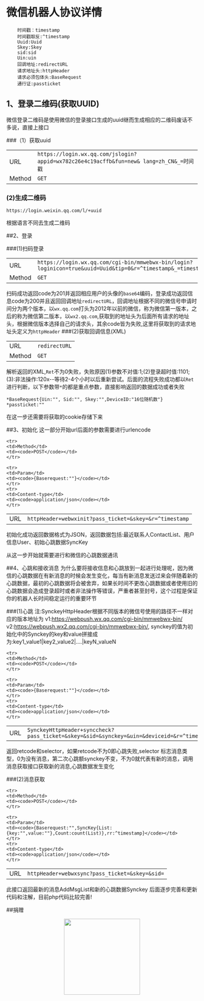 # 微信机器人协议详情


		时间戳：timestamp
		时间戳取反:^timestamp
		Uuid:Uuid
		Skey:Skey
		sid:sid
		Uin:uin
		回调地址:redirectURL
		请求地址头:httpHeader
		请求必须包体头:BaseRequest
		通行证:passticket


## 1、登录二维码(获取UUID)

<p>微信登录二维码是使用微信的登录接口生成的uuid继而生成相应的二维码废话不多说，直接上接口</p>


###（1）获取uuid
<table>
	<tr>
	<td>URL</td>
	<td><code>https://login.wx.qq.com/jslogin?appid=wx782c26e4c19acffb&fun=new& lang=zh_CN&_=时间戳</code></td>
	</tr>
	<tr>
	<td>Method</td>
	<td><code>GET</code></td>
	</tr>
</table>


### (2)生成二维码
	https://login.weixin.qq.com/l/+uuid
根据语言不同去生成二维码


##2、登录


###(1)扫码登录
<table>
	<tr>
	<td>URL</td>
	<td><code>https://login.wx.qq.com/cgi-bin/mmwebwx-bin/login?loginicon=true&uuid=Uuid&tip=0&r=^timestamp&_=timestamp</code></td>
	</tr>
	<tr>
	<td>Method</td>
	<td><code>GET</code></td>
	</tr>
</table>
扫码成功返回code为201并返回相应用户的头像的<code>base64</code>编码，登录成功返回信息code为200并且返回回调地址<code>redirectURL</code>，回调地址根据不同的微信号申请时间分为两个版本，以<code>wx.qq.com</code>打头为2012年以前的微信，称为微信第一版本，之后的称为微信第二版本，以<code>wx2.qq.com</code>,获取到的地址头为后面所有请求的地址头，根据微信版本选择自己的请求头，其余code皆为失败,这里将获取到的请求地址头定义为<code>httpHeader</code>
###(2)获取回调信息(XML)
<table>
	<tr>
	<td>URL</td>
	<td><code>redirectURL</code></td>
	</tr>
	<tr>
	<td>Method</td>
	<td><code>GET</code></td>
	</tr>
</table>
解析返回的XML,<code>Ret</code>不为0失败，失败原因(1)参数不对值:1;(2)登录超时值:1101;(3):非法操作:120x--等待2-4个小时以后重新尝试。后面的流程失败成功都以<code>Ret</code>进行判断，以下参数带<code>*</code>的都是重点参数，直接影响返回的数据成功或者失败
		
	*BaseRequest{Uin:"", Sid:"", Skey:"",DeviceID:"16位随机数"}
	*passticket:""
在这一步还需要将获取的cookie存储下来

##3、初始化
这一部分开始url后面的参数需要进行urlencode
<table>
	<tr>
	<td>URL</td>
	<td><code>httpHeader+webwxinit?pass_ticket=&skey=&r=^timestamp</code></td>
	</tr>

	<tr>
	<td>Method</td>
	<td><code>POST</code></td>
	</tr>

	<tr>
	<td>Param</td>
	<td><code>{Baserequest:""}</code></td>
	</tr>
	<tr>
	<td>Content-type</td>
	<td><code>application/json</code></td>
	</tr>
</table>
初始化成功返回数据格式为JSON，返回数据包括:最近联系人ContactList、用户信息User、初始心跳数据SyncKey

从这一步开始就需要进行和微信的心跳数据通讯


##4、心跳和接收消息
为什么要将接收信息和心跳放到一起进行处理呢，因为微信的心跳数据在有新消息的时候会发生变化，每当有新消息发送过来会伴随着新的心跳数据，最初的心跳数据将会被舍弃，如果长时间不更改心跳数据或者使用旧的心跳数据会造成登录超时或者非法操作等错误，严重者甚至封号，这个过程是保证你的机器人长时间稳定运行的重要环节


###(1)心跳
	注:SynckeyHttpHeader根据不同版本的微信号使用的路径不一样对应的版本地址为
		v1:https://webpush.wx.qq.com/cgi-bin/mmwebwx-bin/
		v2:https://webpush.wx2.qq.com/cgi-bin/mmwebwx-bin/,
		synckey的值为初始化中的Synckey的key和value拼接成为:key1_value1|key2_value2|....|keyN_valueN
<table>
	<tr>
	<td>URL</td>
	<td><code>SynckeyHttpHeader+synccheck?pass_ticket=&skey=&sid=&synckey=&uin=&deviceid=&r=^timestamp&_=timestamp</code></td>
	</tr>

	<tr>
	<td>Method</td>
	<td><code>POST</code></td>
	</tr>

	<tr>
	<td>Param</td>
	<td><code>{Baserequest:""}</code></td>
	</tr>
	<tr>
	<td>Content-type</td>
	<td><code>application/json</code></td>
	</tr>
</table>
	返回retcode和selector，如果retcode不为0即心跳失败,selector 标志消息类型，0为没有消息，第二次心跳额synckey不变，不为0就代表有新的消息，调用消息获取接口获取新的消息,心跳数据发生变化


###(2)消息获取
<table>
	<tr>
	<td>URL</td>
	<td><code>httpHeader+webwxsync?pass_ticket=&skey=&sid=</code></td>
	</tr>

	<tr>
	<td>Method</td>
	<td><code>POST</code></td>
	</tr>

	<tr>
	<td>Param</td>
	<td><code>{Baserequest:"",SyncKey{List:{key:"",value:""},Count:count(List)},rr:^timestamp}</code></td>
	</tr>
	<tr>
	<td>Content-type</td>
	<td><code>application/json</code></td>
	</tr>
</table>
		此接口返回最新的消息AddMsgList和新的心跳数据Synckey
后面逐步完善和更新代码和注解，目前php代码比较完善!



##捐赠

<center><img src="https://i.imgur.com/zMFLzt9.jpg" width="200" align=center /></center>
